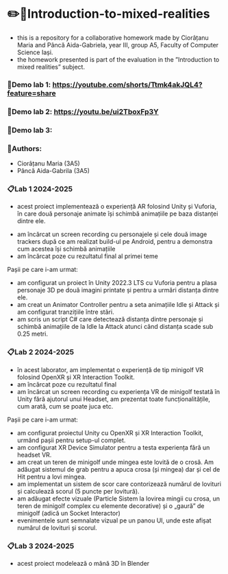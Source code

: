 # ✏️🎀Introduction-to-mixed-realities

- this is a repository for a collaborative homework made by Ciorâțanu Maria and Pâncă Aida-Gabriela, year III, group A5, Faculty of Computer Science Iași.
- the homework presented is part of the evaluation in the ”Introduction to mixed realities” subject. 
### 📌Demo lab 1: https://youtube.com/shorts/Ttmk4akJQL4?feature=share
### 📌Demo lab 2: https://youtu.be/ui2TboxFp3Y
### 📌Demo lab 3:

### 👥Authors:

- Ciorâțanu Maria (3A5)
- Pâncă Aida-Gabrila (3A5)

### 📋Lab 1 2024-2025
- acest proiect implementează o experiență AR folosind Unity și Vuforia, în care două personaje animate își schimbă animațiile pe baza distanței dintre ele.
* am încărcat un screen recording cu personajele și cele două image trackers după ce am realizat build-ul pe Android, pentru a demonstra cum acestea își schimbă animațiile
* am încărcat poze cu rezultatul final al primei teme
  
Pașii pe care i-am urmat:

* am configurat un proiect în Unity 2022.3 LTS cu Vuforia pentru a plasa personaje 3D pe două imagini printate și pentru a urmări distanța dintre ele.
* am creat un Animator Controller pentru a seta animațiile Idle și Attack și am configurat tranzițiile între stări.
* am scris un script C# care detectează distanța dintre personaje și schimbă animațiile de la Idle la Attack atunci când distanța scade sub 0.25 metri.

### 📋Lab 2 2024-2025
- în acest laborator, am implementat o experiență de tip minigolf VR folosind OpenXR și XR Interaction Toolkit.
- am încărcat poze cu rezultatul final
- am încărcat un screen recording cu experiența VR de minigolf testată în Unity fără ajutorul unui Headset, am prezentat toate funcționalitățile, cum arată, cum se poate juca etc.

Pașii pe care i-am urmat:

* am configurat proiectul Unity cu OpenXR și XR Interaction Toolkit, urmând pașii pentru setup-ul complet.
* am configurat XR Device Simulator pentru a testa experiența fără un headset VR.
* am creat un teren de minigolf unde mingea este lovită de o crosă. Am adăugat sistemul de grab pentru a apuca crosa (și mingea) dar și cel de Hit pentru a lovi mingea. 
* am implementat un sistem de scor care contorizează numărul de lovituri și calculează scorul (5 puncte per lovitură).
* am adăugat efecte vizuale (Particle Sistem la lovirea mingii cu crosa, un teren de minigolf complex cu elemente decorative) și o „gaură” de minigolf (adică un Socket Interactor)
* evenimentele sunt semnalate vizual pe un panou UI, unde este afișat numărul de lovituri și scorul.

### 📋Lab 3 2024-2025
- acest proiect modelează o mână 3D în Blender

